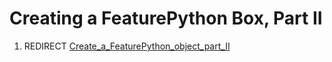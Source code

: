 # Creating a FeaturePython Box, Part II

1.  REDIRECT [Create\_a\_FeaturePython\_object\_part\_II](Create_a_FeaturePython_object_part_II.md)
